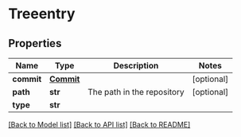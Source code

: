 # Treeentry

## Properties
Name | Type | Description | Notes
------------ | ------------- | ------------- | -------------
**commit** | [**Commit**](Commit.md) |  | [optional] 
**path** | **str** | The path in the repository | [optional] 
**type** | **str** |  | 

[[Back to Model list]](../README.md#documentation-for-models) [[Back to API list]](../README.md#documentation-for-api-endpoints) [[Back to README]](../README.md)


